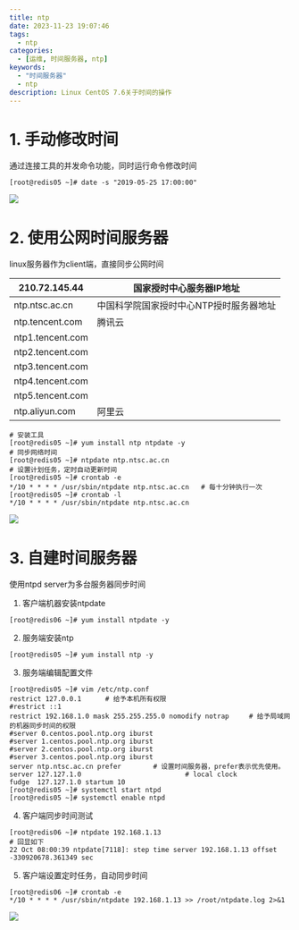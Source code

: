 ```yaml
---
title: ntp
date: 2023-11-23 19:07:46
tags:
  - ntp
categories:
  - [运维, 时间服务器, ntp]
keywords:
  - "时间服务器"
  - ntp
description: Linux CentOS 7.6关于时间的操作
---
```


# 1. 手动修改时间

通过连接工具的并发命令功能，同时运行命令修改时间

```shell
[root@redis05 ~]# date -s "2019-05-25 17:00:00"
```

![](https://cdn.jsdelivr.net/gh/duoli-hub/cdn/source/img/markdown/时间服务器/1.png)

# 2. 使用公网时间服务器

linux服务器作为client端，直接同步公网时间

| 210.72.145.44    | 国家授时中心服务器IP地址                |
| ---------------- | --------------------------------------- |
| ntp.ntsc.ac.cn   | 中国科学院国家授时中心NTP授时服务器地址 |
| ntp.tencent.com  | 腾讯云                                  |
| ntp1.tencent.com |                                         |
| ntp2.tencent.com |                                         |
| ntp3.tencent.com |                                         |
| ntp4.tencent.com |                                         |
| ntp5.tencent.com |                                         |
| ntp.aliyun.com   | 阿里云                                  |

```shell
# 安装工具
[root@redis05 ~]# yum install ntp ntpdate -y
# 同步网络时间
[root@redis05 ~]# ntpdate ntp.ntsc.ac.cn
# 设置计划任务，定时自动更新时间
[root@redis05 ~]# crontab -e
*/10 * * * * /usr/sbin/ntpdate ntp.ntsc.ac.cn	# 每十分钟执行一次
[root@redis05 ~]# crontab -l
*/10 * * * * /usr/sbin/ntpdate ntp.ntsc.ac.cn	
```

![](https://cdn.jsdelivr.net/gh/duoli-hub/cdn/source/img/markdown/时间服务器/2.png)

# 3. 自建时间服务器

使用ntpd server为多台服务器同步时间

1. 客户端机器安装ntpdate

`[root@redis06 ~]# yum install ntpdate -y`

2. 服务端安装ntp

`[root@redis05 ~]# yum install ntp -y`

3. 服务端编辑配置文件

```shell
[root@redis05 ~]# vim /etc/ntp.conf
restrict 127.0.0.1		# 给予本机所有权限
#restrict ::1
restrict 192.168.1.0 mask 255.255.255.0 nomodify notrap		# 给予局域网的机器同步时间的权限
#server 0.centos.pool.ntp.org iburst
#server 1.centos.pool.ntp.org iburst
#server 2.centos.pool.ntp.org iburst
#server 3.centos.pool.ntp.org iburst
server ntp.ntsc.ac.cn prefer		# 设置时间服务器，prefer表示优先使用。
server 127.127.1.0							# local clock
fudge  127.127.1.0 startum 10
[root@redis05 ~]# systemctl start ntpd
[root@redis05 ~]# systemctl enable ntpd
```

4. 客户端同步时间测试

```shell
[root@redis06 ~]# ntpdate 192.168.1.13
# 回显如下
22 Oct 08:00:39 ntpdate[7118]: step time server 192.168.1.13 offset -330920678.361349 sec
```

5. 客户端设置定时任务，自动同步时间

```shell
[root@redis06 ~]# crontab -e
*/10 * * * * /usr/sbin/ntpdate 192.168.1.13 >> /root/ntpdate.log 2>&1
```

![](https://cdn.jsdelivr.net/gh/duoli-hub/cdn/source/img/markdown/时间服务器/3.png)